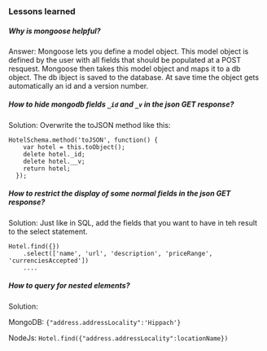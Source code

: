 ### Lessons learned

##### Why is mongoose helpful?
Answer: Mongoose lets you define a model object. This model object is defined by the user with all fields that should be populated at a POST resquest. Mongoose then takes this model object and maps it to a db object. The db ibject is saved to the database. At save time the object gets automatically an id and a version number.

##### How to hide mongodb fields `_id` and `_v` in the json GET response?
Solution: Overwrite the toJSON method like this:

```
HotelSchema.method('toJSON', function() {
    var hotel = this.toObject();
    delete hotel._id;
    delete hotel.__v;
    return hotel;
  });
```


##### How to restrict the display of some normal fields in the json GET response?

Solution: Just like in SQL, add the fields that you want to have in teh result to the select statement.

```
Hotel.find({})
    .select(['name', 'url', 'description', 'priceRange', 'currenciesAccepted'])
    ....
```


##### How to query for nested elements?
Solution:

MongoDB: ``` {"address.addressLocality":'Hippach'} ```

NodeJs:  ```Hotel.find({"address.addressLocality":locationName})```